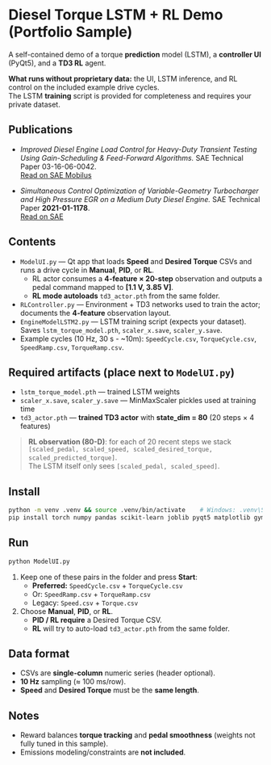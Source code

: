 # Diesel Torque LSTM + RL Demo (Portfolio Sample)

A self-contained demo of a torque **prediction** model (LSTM), a **controller UI** (PyQt5), and a **TD3 RL** agent.

**What runs without proprietary data:** the UI, LSTM inference, and RL control on the included example drive cycles.  
The LSTM **training** script is provided for completeness and requires your private dataset.

## Publications
- *Improved Diesel Engine Load Control for Heavy-Duty Transient Testing Using Gain-Scheduling & Feed-Forward Algorithms.* SAE Technical Paper 03-16-06-0042.  
  [Read on SAE Mobilus](https://saemobilus.sae.org/articles/improved-diesel-engine-load-control-heavy-duty-transient-testing-using-gain-scheduling-feed-forward-algorithms-03-16-06-0042)

- *Simultaneous Control Optimization of Variable-Geometry Turbocharger and High Pressure EGR on a Medium Duty Diesel Engine.* SAE Technical Paper **2021-01-1178**.  
  [Read on SAE](https://www.sae.org/publications/technical-papers/content/2021-01-1178/)



## Contents
- `ModelUI.py` — Qt app that loads **Speed** and **Desired Torque** CSVs and runs a drive cycle in **Manual**, **PID**, or **RL**.  
  - RL actor consumes a **4-feature × 20-step** observation and outputs a pedal command mapped to **[1.1 V, 3.85 V]**.  
  - **RL mode autoloads** `td3_actor.pth` from the same folder.
- `RLController.py` — Environment + TD3 networks used to train the actor; documents the **4-feature** observation layout.
- `EngineModelLSTM2.py` — LSTM training script (expects your dataset). Saves `lstm_torque_model.pth`, `scaler_x.save`, `scaler_y.save`.
- Example cycles (10 Hz, 30 s - ~10m): `SpeedCycle.csv`, `TorqueCycle.csv`, `SpeedRamp.csv`, `TorqueRamp.csv`.

## Required artifacts (place next to `ModelUI.py`)
- `lstm_torque_model.pth` — trained LSTM weights  
- `scaler_x.save`, `scaler_y.save` — MinMaxScaler pickles used at training time  
- `td3_actor.pth` — **trained TD3 actor** with **state_dim = 80** (20 steps × 4 features)

> **RL observation (80-D)**: for each of 20 recent steps we stack  
> `[scaled_pedal, scaled_speed, scaled_desired_torque, scaled_predicted_torque]`.  
> The LSTM itself only sees `[scaled_pedal, scaled_speed]`.

## Install
```bash
python -m venv .venv && source .venv/bin/activate    # Windows: .venv\Scripts\activate
pip install torch numpy pandas scikit-learn joblib pyqt5 matplotlib gym
```

## Run
```bash
python ModelUI.py
```
1) Keep one of these pairs in the folder and press **Start**:  
   - **Preferred:** `SpeedCycle.csv` + `TorqueCycle.csv`  
   - Or: `SpeedRamp.csv` + `TorqueRamp.csv`  
   - Legacy: `Speed.csv` + `Torque.csv`
2) Choose **Manual**, **PID**, or **RL**.  
   - **PID / RL require** a Desired Torque CSV.  
   - **RL** will try to auto-load `td3_actor.pth` from the same folder.

## Data format
- CSVs are **single-column** numeric series (header optional).  
- **10 Hz** sampling (≈ 100 ms/row).  
- **Speed** and **Desired Torque** must be the **same length**.

## Notes
- Reward balances **torque tracking** and **pedal smoothness** (weights not fully tuned in this sample).
- Emissions modeling/constraints are **not included**.

